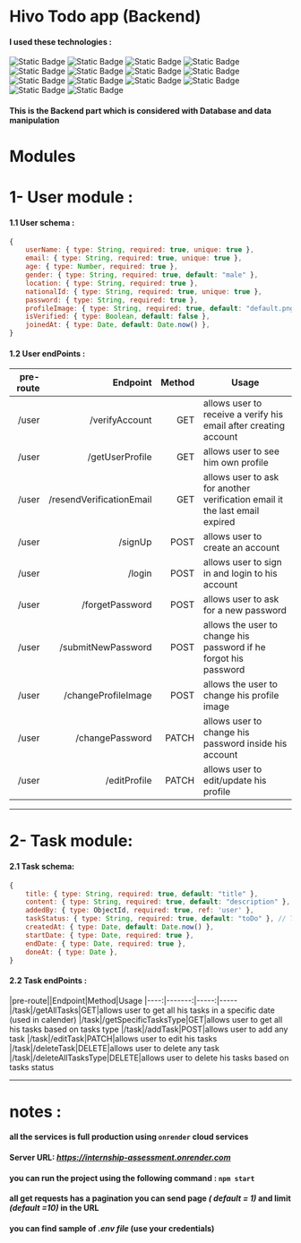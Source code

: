 # Hivo Todo app  (Backend)

#### I used these technologies :
![Static Badge](https://img.shields.io/badge/5.1.1-bcrypt-red)
![Static Badge](https://img.shields.io/badge/16.4.5-dotenv-yellow)
![Static Badge](https://img.shields.io/badge/4.19.2-express-blue)
![Static Badge](https://img.shields.io/badge/17.13.3-joi-sand)
![Static Badge](https://img.shields.io/badge/4.0.2-joi-objectid-pink)
![Static Badge](https://img.shields.io/badge/1.41.3-cloudinary-green)
![Static Badge](https://img.shields.io/badge/9.0.2-jsonwebtoken-purple)
![Static Badge](https://img.shields.io/badge/20.5.0-node-darkgreen)
![Static Badge](https://img.shields.io/badge/3.1.4-nodemon-09c)
![Static Badge](https://img.shields.io/badge/1.4.5-multer-brown)
![Static Badge](https://img.shields.io/badge/4.0.0-multer.storage.cloudinary-bronze)
![Static Badge](https://img.shields.io/badge/cors-2.8.5-0f3)
![Static Badge](https://img.shields.io/badge/nodemailer-6.9.14-orange)
![Static Badge](https://img.shields.io/badge/mongoose-8.5.0-white)


#### This is the Backend part which is considered with Database and data manipulation

# Modules

# 1- User module :

#### 1.1 User schema : 

```JavaScript
{
    userName: { type: String, required: true, unique: true },
    email: { type: String, required: true, unique: true },
    age: { type: Number, required: true },
    gender: { type: String, required: true, default: "male" },
    location: { type: String, required: true },
    nationalId: { type: String, required: true, unique: true },
    password: { type: String, required: true },
    profileImage: { type: String, required: true, default: "default.png" },
    isVerified: { type: Boolean, default: false },
    joinedAt: { type: Date, default: Date.now() },
}
```

#### 1.2 User endPoints : 

|pre-route|Endpoint|Method|Usage
|----:|-------:|-----:|-----
|/user|/verifyAccount|GET|allows user to receive a verify his email after creating account
|/user|/getUserProfile|GET|allows user to see him own profile
|/user|/resendVerificationEmail|GET|allows user to ask for another verification email it the last email expired 
|/user|/signUp|POST|allows user to create an account 
|/user|/login|POST|allows user to sign in and login to his account  
|/user|/forgetPassword|POST|allows user to ask for a new password
|/user|/submitNewPassword|POST|allows the user to change his password if he forgot his password 
|/user|/changeProfileImage|POST|allows the user to change his profile image
|/user|/changePassword|PATCH|allows user to change his password inside his account 
|/user|/editProfile|PATCH|allows user to edit/update his profile 

--------------------------------------------------------------------------------------

# 2- Task module:

#### 2.1 Task schema:

```JavaScript
{
    title: { type: String, required: true, default: "title" },
    content: { type: String, required: true, default: "description" },
    addedBy: { type: ObjectId, required: true, ref: 'user' },
    taskStatus: { type: String, required: true, default: "toDo" }, // To do , In progress, Done
    createdAt: { type: Date, default: Date.now() },
    startDate: { type: Date, required: true },
    endDate: { type: Date, required: true },
    doneAt: { type: Date },
}
```

#### 2.2 Task endPoints : 

|pre-route||Endpoint|Method|Usage
|----:|-------:|-----:|-----
|/task|/getAllTasks|GET|allows user to get all his tasks in a specific date (used in calender)
|/task|/getSpecificTasksType|GET|allows user to get all his tasks based on tasks type 
|/task|/addTask|POST|allows user to add any task
|/task|/editTask|PATCH|allows user to edit his tasks
|/task|/deleteTask|DELETE|allows user to delete any task
|/task|/deleteAllTasksType|DELETE|allows user to delete his tasks based on tasks status 
 
--------------------------------------------------------------------------------------

# notes :

#### all the services is full production using `onrender` cloud services
#### Server URL: *https://internship-assessment.onrender.com*


#### you can run the project using the following command : `npm start`

#### all get requests has a pagination you can send page *( default = 1)* and limit *(default =10)* in the URL 

#### you can find sample of *.env file* (use your credentials)